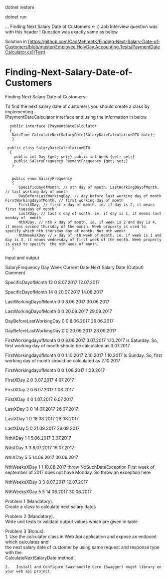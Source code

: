dotnet restore

dotnet run

...
Finding Next Salary Date of Customers	<- :) Job Interview question was with this header ! Question was exactly same as below

Solution in [https://github.com/CanMehmetK/Finding-Next-Salary-Date-of-Customers/blob/master/Employee.HolyDay.Accounting.Tests/PaymentDateCalculator.cs](Test)

# Finding-Next-Salary-Date-of-Customers


Finding Next Salary Date of Customers						

To find the next salary date of customers you should create a class by implementing						
IPaymentDateCalculator interface and using the information in below.						


      public interface IPaymentDateCalculator
      {
       DateTime CalculateNextSalaryDate(SalaryDateCalculationDTO date);
       }						
       
     public class SalaryDateCalculationDTO
      {
        public int Day {get; set;} public int Week {get; set;}
        public SalaryFrequency PaymentFrequency {get; set;}
       }
       
       
       public enum SalaryFrequency
       {
          SpecificDayofMonth, // nth day of month. LastWorkingDayofMonth, // last working day of month
          DayBeforeLastWorkingDay, // day before last working day of month FirstWorkingdayofMonth, // first working day of month
          FirstXDay, // first x day of month. ie. if day is 2, it means first tuesday of month
          LastXDay, // last x day of month. ie. if day is 1, it means last monday of  month
          NthXDay, // nth x day of month. ie. if week is 2 and day is 4, it means second thursday of the month. Week property is used to specify which nth thursday day of month. Not nth week!
          NthWeeksXDay // x day of nth week of month. ie. if week is 1 and day is 3, it means wednesday of first week of the month. Week property is used to specify  the nth week of month.
       }		
       
Input and output						

SalaryFrequency	Day	Week	Current Date	Next Salary Date (Output)	Comment	

SpecificDayofMonth	12	0	8.07.2017	12.07.2017		

SpecificDayofMonth	14	0	20.07.2017	14.08.2017		

LastWorkingDayofMonth	0	0	8.06.2017	30.06.2017		

LastWorkingDayofMonth	0	0	20.09.2017	29.09.2017	

DayBeforeLastWorkingDay	0	0	8.06.2017	29.06.2017		

DayBeforeLastWorkingDay	0	0	20.09.2017	28.09.2017		

FirstWorkingdayofMonth	0	0	8.06.2017	3.07.2017	1.10.2017 is Saturday. So, first working day of month should be calculated as 3.07.2017	

FirstWorkingdayofMonth	0	0	1.10.2017	2.10.2017	1.10.2017 is Sunday. So, first working day of month should be calculated as 2.10.2017	

FirstWorkingdayofMonth	0	0	1.08.2017	1.09.2017		

FirstXDay	2	0	3.07.2017	4.07.2017		

FirstXDay	2	0	6.07.2017	1.08.2017		

FirstXDay	4	0	1.07.2017	6.07.2017		

LastXDay	3	0	14.07.2017	26.07.2017		

LastXDay	1	0	18.08.2017	28.08.2017		

LastXDay	5	0	21.09.2017	29.09.2017		

NthXDay	1	1	5.06.2017	3.07.2017		

NthXDay	3	3	8.07.2017	19.07.2017		

NthXDay	5	5	14.06.2017	30.06.2017		

NthWeeksXDay	1	1	10.08.2017	throw NoSuchDateException	First week of september of 2017 does not have Monday. So throw an exception here	

NthWeeksXDay	3	3	8.07.2017	12.07.2017		

NthWeeksXDay	5	5	14.06.2017	30.06.2017		


Problem 1 (Mandatory).						
     Create a class to calculate next salary dates		
     
Problem 2 (Mandatory).						
     Write unit tests to validate output values which are given in table		
     
Problem 3 (Bonus).						
    1.   Use the calculator class in Web Api application and expose an endpoint which calculates and						
the next salary date of customer by using same request and response type with the						
CalculateNextSalaryDate method.						

    2.   Install and Configure Swashbuckle.Core (Swagger) nuget library on your web api project.						
